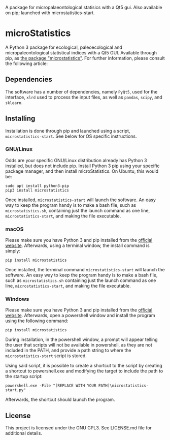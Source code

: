 A package for micropalaeontological statisics with a Qt5 gui. Also available on pip; launched with microstatistics-start.

# microStatistics

A Python 3 package for ecological, paleoecological and micropaleontological statistical indices with a Qt5 GUI. Available through pip, as [the package "microstatistics"](https://pypi.org/project/microstatistics/). For further information, please consult the following article:

## Dependencies

The software has a number of dependencies, namely `PyQt5`, used for the interface, `xlrd` used to process the input files, as well as `pandas`, `scipy`, and `sklearn`.

## Installing

Installation is done through pip and launched using a script, `microstatistics-start`. See below for OS specific instructions.

### GNU/Linux

Odds are your specific GNU/Linux distribution already has Python 3 installed, but does not include pip. Install Python 3 pip using your specific package manager, and then install microStatistics. On Ubuntu, this would be:

```
sudo apt install python3-pip
pip3 install microstatistics
```

Once installed, `microstatistics-start` will launch the software. An easy way to keep the program handy is to make a bash file, such as `microstatistics.sh`, containing just the launch command as one line, `microstatistics-start`, and making the file executable.


### macOS

Please make sure you have Python 3  and pip installed from the [official website](https://www.python.org/downloads/mac-osx/). Afterwards, using a terminal window, the install command is simply:

```
pip install microstatistics
```

Once installed, the terminal command `microstatistics-start` will launch the software. An easy way to keep the program handy is to make a bash file, such as `microstatistics.sh` containing just the launch command as one line, `microstatistics-start`, and making the file executable.

### Windows

Please make sure you have Python 3 and pip installed from the [official website](https://www.python.org/downloads/windows/). Afterwards, open a powershell window and install the program using the following command:

```
pip install microstatistics
```

During installation, in the powershell window, a prompt will appear telling the user that scripts will not be available in powershell, as they are not included in the PATH, and provide a path string to where the `microstatistics-start` script is stored.

Using said script, it is possible to create a shortcut to the script by creating a shortcut to powershell.exe and modifying the target to include the path to the startup script:

```
powershell.exe -File "[REPLACE WITH YOUR PATH]\microstatistics-start.py"
```

Afterwards, the shortcut should launch the program.

## License

This project is licensed under the GNU GPL3. See LICENSE.md file for additional details.
